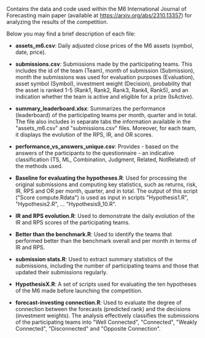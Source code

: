 Contains the data and code used within the M6 International Journal of Forecasting main paper (available at https://arxiv.org/abs/2310.13357) for analyzing the results of the competition.

Below you may find a brief description of each file:

* **assets_m6.csv**: Daily adjusted close prices of the M6 assets (symbol, date, price).

* **submissions.csv**: Submissions made by the participating teams. This includes the id of the team (Team), month of submission (Submission), month the submissions was used for evaluation purposes (Evaluation), asset symbol (Symbol), investment weight (Decision), probability that the asset is ranked 1-5 (Rank1, Rank2, Rank3, Rank4, Rank5), and an indication whether the team is active and eligible for a prize (IsActive).

* **summary_leaderboard.xlsx**: Summarizes the performance (leaderboard) of the participating teams per month, quarter and in total. The file also includes in separate tabs the information available in the "assets_m6.csv" and "submissions.csv" files. Moreover, for each team, it displays the evolution of the RPS, IR, and OR scores.

* **performance_vs_answers_unique.csv**: Provides - based on the answers of the participants to the questionnaire - an indicative classification (TS, ML, Combination, Judgment, Related, NotRelated) of the methods used.

* **Baseline for evaluating the hypotheses.R**: Used for processing the original submissions and computing key statistics, such as returns, risk, IR, RPS and OR per month, quarter, and in total. The output of this script ("Score compute.Rdata") is used as input in scripts "Hypothesis1.R", "Hypothesis2.R", ... "Hypothesis9_10.R".

* **IR and RPS evolution.R**: Used to demonstrate the daily evolution of the IR and RPS scores of the participating teams.

* **Better than the benchmark.R**: Used to identify the teams that performed better than the benchmark overall and per month in terms of IR and RPS.

* **submission stats.R**: Used to extract summary statistics of the submissions, including the number of participating teams and those that updated their submissions regularly.

* **HypothesisX.R**: A set of scripts used for evaluating the ten hypotheses of the M6 made before launching the competition.

* **forecast-investing connection.R**: Used to evaluate the degree of connection between the forecasts (predicted rank) and the decisions (investment weights). The analysis effectively classifies the submissions of the participating teams into "Well Connected", "Connected", "Weakly Connected", "Disconnected" and "Opposite Connection".

